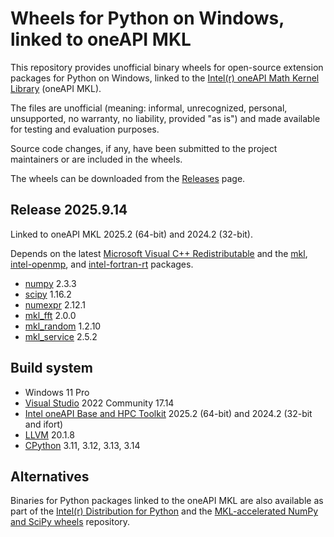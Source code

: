# Wheels for Python on Windows, linked to oneAPI MKL

This repository provides unofficial binary wheels for open-source extension packages for Python on Windows, linked to the [Intel(r) oneAPI Math Kernel Library](https://software.intel.com/en-us/intel-mkl/) (oneAPI MKL).

The files are unofficial (meaning: informal, unrecognized, personal, unsupported, no warranty, no liability, provided "as is") and made available for testing and evaluation purposes.

Source code changes, if any, have been submitted to the project maintainers or are included in the wheels.

The wheels can be downloaded from the [Releases](https://github.com/cgohlke/numpy-mkl-wheels/releases) page.

## Release 2025.9.14

Linked to oneAPI MKL 2025.2 (64-bit) and 2024.2 (32-bit).

Depends on the latest
[Microsoft Visual C++ Redistributable](https://learn.microsoft.com/en-US/cpp/windows/latest-supported-vc-redist)
and the
[mkl](https://pypi.org/project/mkl/),
[intel-openmp](https://pypi.org/project/intel-openmp/), and
[intel-fortran-rt](https://pypi.org/project/intel-fortran-rt/) packages.

- [numpy](https://github.com/numpy/numpy) 2.3.3
- [scipy](https://github.com/scipy/scipy) 1.16.2
- [numexpr](https://github.com/pydata/numexpr) 2.12.1
- [mkl_fft](https://github.com/IntelPython/mkl_fft) 2.0.0
- [mkl_random](https://github.com/IntelPython/mkl_random) 1.2.10
- [mkl_service](https://github.com/IntelPython/mkl-service) 2.5.2

## Build system

- Windows 11 Pro
- [Visual Studio](https://visualstudio.microsoft.com/vs/community/) 2022 Community 17.14
- [Intel oneAPI Base and HPC Toolkit](https://www.intel.com/content/www/us/en/developer/tools/oneapi/base-toolkit.html#gs.miarqe) 2025.2 (64-bit) and 2024.2 (32-bit and ifort)
- [LLVM](https://github.com/llvm/llvm-project/releases) 20.1.8
- [CPython](https://www.python.org/downloads/windows/) 3.11, 3.12, 3.13, 3.14

## Alternatives

Binaries for Python packages linked to the oneAPI MKL are also available as part of the [Intel(r) Distribution for Python](https://www.intel.com/content/www/us/en/developer/tools/oneapi/distribution-for-python.html) and the [MKL-accelerated NumPy and SciPy wheels](https://github.com/urob/numpy-mkl) repository.
